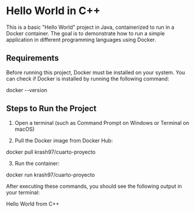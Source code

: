 # Hello World in C++

This is a basic "Hello World" project in Java, containerized to run in a Docker container. The goal is to demonstrate how to run a simple application in different programming languages using Docker.

## Requirements

Before running this project, Docker must be installed on your system. You can check if Docker is installed by running the following command:

docker --version

## Steps to Run the Project

1. Open a terminal (such as Command Prompt on Windows or Terminal on macOS)

2. Pull the Docker image from Docker Hub:

docker pull krash97/cuarto-proyecto

3. Run the container:

docker run krash97/cuarto-proyecto



After executing these commands, you should see the following output in your terminal:

Hello World from C++



